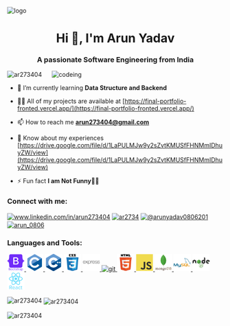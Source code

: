 ![logo](https://github.com/Ar273404/Arun-Yadav/blob/main/programming-background-with-person-working-with-codes-computer.jpg)
<h1 align="center">Hi 👋, I'm Arun Yadav</h1>
<h3 align="center">A passionate Software Engineering from India</h3>
<img align="right" alt="codeing" width="400" src="https://user-images.githubusercontent.com/55389276/140866485-8fb1c876-9a8f-4d6a-98dc-08c4981eaf70.gif"/>

<p align="left"> <img src="https://komarev.com/ghpvc/?username=ar273404&label=Profile%20views&color=0e75b6&style=flat" alt="ar273404" /> </p>

- 🌱 I’m currently learning **Data Structure and Backend**

- 👨‍💻 All of my projects are available at [https://final-portfolio-fronted.vercel.app/](https://final-portfolio-fronted.vercel.app/)

- 📫 How to reach me **arun273404@gmail.com**

- 📄 Know about my experiences [https://drive.google.com/file/d/1LaPULMJw9y2sZvtKMUSfFHNMmIDhuyZW/view](https://drive.google.com/file/d/1LaPULMJw9y2sZvtKMUSfFHNMmIDhuyZW/view)

- ⚡ Fun fact **I am Not Funny🥴🥴**

<h3 align="left">Connect with me:</h3>
<p align="left">
<a href="https://linkedin.com/in/www.linkedin.com/in/arun273404" target="blank"><img align="center" src="https://raw.githubusercontent.com/rahuldkjain/github-profile-readme-generator/master/src/images/icons/Social/linked-in-alt.svg" alt="www.linkedin.com/in/arun273404" height="30" width="40" /></a>
<a href="https://www.codechef.com/users/ar2734" target="blank"><img align="center" src="https://cdn.jsdelivr.net/npm/simple-icons@3.1.0/icons/codechef.svg" alt="ar2734" height="30" width="40" /></a>
<a href="https://www.hackerrank.com/@arunyadav0806201" target="blank"><img align="center" src="https://raw.githubusercontent.com/rahuldkjain/github-profile-readme-generator/master/src/images/icons/Social/hackerrank.svg" alt="@arunyadav0806201" height="30" width="40" /></a>
<a href="https://www.leetcode.com/arun_0806" target="blank"><img align="center" src="https://raw.githubusercontent.com/rahuldkjain/github-profile-readme-generator/master/src/images/icons/Social/leet-code.svg" alt="arun_0806" height="30" width="40" /></a>
</p>

<h3 align="left">Languages and Tools:</h3>
<p align="left"> <a href="https://getbootstrap.com" target="_blank" rel="noreferrer"> <img src="https://raw.githubusercontent.com/devicons/devicon/master/icons/bootstrap/bootstrap-plain-wordmark.svg" alt="bootstrap" width="40" height="40"/> </a> <a href="https://www.cprogramming.com/" target="_blank" rel="noreferrer"> <img src="https://raw.githubusercontent.com/devicons/devicon/master/icons/c/c-original.svg" alt="c" width="40" height="40"/> </a> <a href="https://www.w3schools.com/cpp/" target="_blank" rel="noreferrer"> <img src="https://raw.githubusercontent.com/devicons/devicon/master/icons/cplusplus/cplusplus-original.svg" alt="cplusplus" width="40" height="40"/> </a> <a href="https://www.w3schools.com/css/" target="_blank" rel="noreferrer"> <img src="https://raw.githubusercontent.com/devicons/devicon/master/icons/css3/css3-original-wordmark.svg" alt="css3" width="40" height="40"/> </a> <a href="https://expressjs.com" target="_blank" rel="noreferrer"> <img src="https://raw.githubusercontent.com/devicons/devicon/master/icons/express/express-original-wordmark.svg" alt="express" width="40" height="40"/> </a> <a href="https://git-scm.com/" target="_blank" rel="noreferrer"> <img src="https://www.vectorlogo.zone/logos/git-scm/git-scm-icon.svg" alt="git" width="40" height="40"/> </a> <a href="https://www.w3.org/html/" target="_blank" rel="noreferrer"> <img src="https://raw.githubusercontent.com/devicons/devicon/master/icons/html5/html5-original-wordmark.svg" alt="html5" width="40" height="40"/> </a> <a href="https://developer.mozilla.org/en-US/docs/Web/JavaScript" target="_blank" rel="noreferrer"> <img src="https://raw.githubusercontent.com/devicons/devicon/master/icons/javascript/javascript-original.svg" alt="javascript" width="40" height="40"/> </a> <a href="https://www.mongodb.com/" target="_blank" rel="noreferrer"> <img src="https://raw.githubusercontent.com/devicons/devicon/master/icons/mongodb/mongodb-original-wordmark.svg" alt="mongodb" width="40" height="40"/> </a> <a href="https://www.mysql.com/" target="_blank" rel="noreferrer"> <img src="https://raw.githubusercontent.com/devicons/devicon/master/icons/mysql/mysql-original-wordmark.svg" alt="mysql" width="40" height="40"/> </a> <a href="https://nodejs.org" target="_blank" rel="noreferrer"> <img src="https://raw.githubusercontent.com/devicons/devicon/master/icons/nodejs/nodejs-original-wordmark.svg" alt="nodejs" width="40" height="40"/> </a> <a href="https://reactjs.org/" target="_blank" rel="noreferrer"> <img src="https://raw.githubusercontent.com/devicons/devicon/master/icons/react/react-original-wordmark.svg" alt="react" width="40" height="40"/> </a> </p>

<p><img align="left" src="https://github-readme-stats.vercel.app/api/top-langs?username=ar273404&show_icons=true&locale=en&layout=compact" alt="ar273404" /></p>

<p>&nbsp;<img align="center" src="https://github-readme-stats.vercel.app/api?username=ar273404&show_icons=true&locale=en" alt="ar273404" /></p>

<p><img align="center" src="https://github-readme-streak-stats.herokuapp.com/?user=ar273404&" alt="ar273404" /></p>
